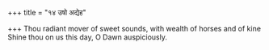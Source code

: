 +++
title = "१४ उषो अद्येह"

+++
Thou radiant mover of sweet sounds, with wealth of horses and of kine  
     Shine thou on us this day, O Dawn auspiciously.